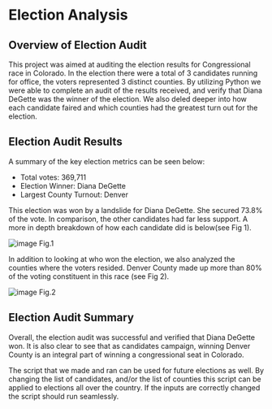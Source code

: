 # Election Analysis

## Overview of Election Audit
This project was aimed at auditing the election results for Congressional race in Colorado. In the election there were a total of 3 candidates running for office, the voters represented 3 distinct counties. By utilizing Python we were able to complete an audit of the results received, and verify that Diana DeGette was the winner of the election. We also deled deeper into how each candidate faired and which counties had the greatest turn out for the election.

## Election Audit Results
A summary of the key election metrics can be seen below:
- Total votes: 369,711
- Election Winner: Diana DeGette
- Largest County Turnout: Denver

This election was won by a landslide for Diana DeGette. She secured 73.8% of the vote. In comparison, the other candidates had far less support. A more in depth breakdown of how each candidate did is below(see Fig 1). 

![image](https://user-images.githubusercontent.com/91395269/146655030-7ceadab1-15b9-4993-a3ff-657436ea6042.png)
Fig.1

In addition to looking at who won the election, we also analyzed the counties where the voters resided. Denver County made up more than 80% of the voting constituent in this race (see Fig 2).

![image](https://user-images.githubusercontent.com/91395269/146655080-6aa1440f-2b2f-4b4a-86bf-961aeab2d6b2.png)
Fig.2



## Election Audit Summary

Overall, the election audit was successful and verified that Diana DeGette won. It is also clear to see that as candidates campaign, winning Denver County is an integral part of winning a congressional seat in Colorado.

The script that we made and ran can be used for future elections as well. By changing the list of candidates, and/or the list of counties this script can be applied to elections all over the country. If the inputs are correctly changed the script should run seamlessly.

